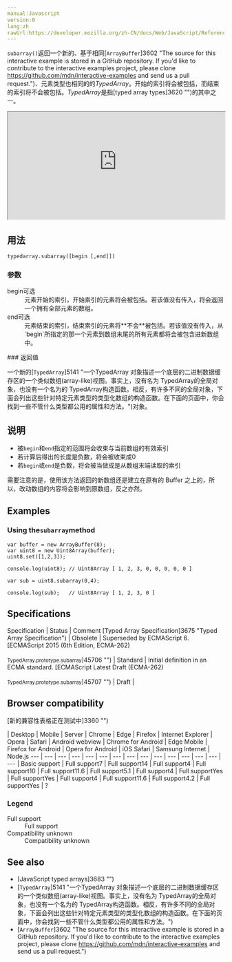 ```yaml
---
manual:Javascript
version:0
lang:zh
rawUrl:https://developer.mozilla.org/zh-CN/docs/Web/JavaScript/Reference/Global_Objects/TypedArray/subarray
---
```




`subarray()`返回一个新的、基于相同[`ArrayBuffer`]3602 "The source for this interactive example is stored in a GitHub repository. If you'd like to contribute to the interactive examples project, please clone https://github.com/mdn/interactive-examples and send us a pull request.")、元素类型也相同的的*TypedArray*。开始的索引将会被包括，而结束的索引将不会被包括。*TypedArray*是指[typed array types]3620 "")的其中之一。




<iframe src='https://interactive-examples.mdn.mozilla.net/pages/js/typedarray-subarray.html' width='100%' height='250'></iframe>





## 用法<a name="用法"></a>

```
typedarray.subarray([begin [,end]])

```

### 参数<a name="参数"></a>
<dl><dt id=''>begin可选</dt><dd>元素开始的索引，开始索引的元素将会被包括。若该值没有传入，将会返回一个拥有全部元素的数组。</dd><dt id=''>end可选</dt><dd>元素结束的索引，结束索引的元素将**不会**被包括。若该值没有传入，从`begin`所指定的那一个元素到数组末尾的所有元素都将会被包含进新数组中。</dd></dl>
### 返回值<a name="返回值"></a>


一个新的[`TypedArray`]5141 "一个TypedArray 对象描述一个底层的二进制数据缓存区的一个类似数组(array-like)视图。事实上，没有名为 TypedArray的全局对象，也没有一个名为的 TypedArray构造函数。相反，有许多不同的全局对象，下面会列出这些针对特定元素类型的类型化数组的构造函数。在下面的页面中，你会找到一些不管什么类型都公用的属性和方法。")对象。


## 说明<a name="说明"></a>

* 被`begin`和`end`指定的范围将会收束与当前数组的有效索引
* 若计算后得出的长度是负数，将会被收束成0
* 若`begin`或`end`是负数，将会被当做成是从数组末端读取的索引


需要注意的是，使用该方法返回的新数组还是建立在原有的 Buffer 之上的，所以，改动数组的内容将会影响到原数组，反之亦然。






## Examples<a name="Examples"></a>





### Using the`subarray`method<a name="Using_the_subarray_method"></a>

```
var buffer = new ArrayBuffer(8);
var uint8 = new Uint8Array(buffer);
uint8.set([1,2,3]);

console.log(uint8); // Uint8Array [ 1, 2, 3, 0, 0, 0, 0, 0 ]

var sub = uint8.subarray(0,4);

console.log(sub);   // Uint8Array [ 1, 2, 3, 0 ]
```

## Specifications<a name="Specifications"></a>

Specification | Status | Comment 
[Typed Array Specification]3675 "Typed Array Specification") | Obsolete | Superseded by ECMAScript 6. 
[ECMAScript 2015 (6th Edition, ECMA-262)<br></br><small>TypedArray.prototype.subarray</small>]45706 "") | Standard | Initial definition in an ECMA standard. 
[ECMAScript Latest Draft (ECMA-262)<br></br><small>TypedArray.prototype.subarray</small>]45707 "") | Draft |  


## Browser compatibility<a name="Browser_compatibility"></a>
[新的兼容性表格正在测试中<i></i>]3360 "")

 | <abbr>Desktop<i></i></abbr> | <abbr>Mobile<i></i></abbr> | <abbr>Server<i></i></abbr> 
 | <abbr>Chrome<i></i></abbr> | <abbr>Edge<i></i></abbr> | <abbr>Firefox<i></i></abbr> | <abbr>Internet Explorer<i></i></abbr> | <abbr>Opera<i></i></abbr> | <abbr>Safari<i></i></abbr> | <abbr>Android webview<i></i></abbr> | <abbr>Chrome for Android<i></i></abbr> | <abbr>Edge Mobile<i></i></abbr> | <abbr>Firefox for Android<i></i></abbr> | <abbr>Opera for Android<i></i></abbr> | <abbr>iOS Safari<i></i></abbr> | <abbr>Samsung Internet<i></i></abbr> | <abbr>Node.js<i></i></abbr> 
 ---  |  ---  |  ---  |  ---  |  ---  |  ---  |  ---  |  ---  |  ---  |  ---  |  ---  |  ---  |  ---  |  ---  |  ---  | 
Basic support | <abbr>Full support</abbr>7 | <abbr>Full support</abbr>14 | <abbr>Full support</abbr>4 | <abbr>Full support</abbr>10 | <abbr>Full support</abbr>11.6 | <abbr>Full support</abbr>5.1 | <abbr>Full support</abbr>4 | <abbr>Full support</abbr>Yes | <abbr>Full support</abbr>Yes | <abbr>Full support</abbr>4 | <abbr>Full support</abbr>11.6 | <abbr>Full support</abbr>4.2 | <abbr>Full support</abbr>Yes | <abbr>?</abbr> 


### Legend<a name="Legend"></a>
<dl><dt id=''><abbr>Full support</abbr></dt><dd>Full support</dd><dt id=''><abbr>Compatibility unknown</abbr></dt><dd>Compatibility unknown</dd></dl>

## See also<a name="See_also"></a>

* [JavaScript typed arrays]3683 "")
* [`TypedArray`]5141 "一个TypedArray 对象描述一个底层的二进制数据缓存区的一个类似数组(array-like)视图。事实上，没有名为 TypedArray的全局对象，也没有一个名为的 TypedArray构造函数。相反，有许多不同的全局对象，下面会列出这些针对特定元素类型的类型化数组的构造函数。在下面的页面中，你会找到一些不管什么类型都公用的属性和方法。")
* [`ArrayBuffer`]3602 "The source for this interactive example is stored in a GitHub repository. If you'd like to contribute to the interactive examples project, please clone https://github.com/mdn/interactive-examples and send us a pull request.")



